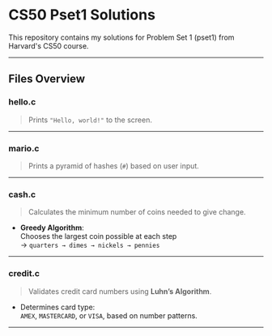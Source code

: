 # CS50 Pset1 Solutions

This repository contains my solutions for Problem Set 1 (pset1) from Harvard's CS50 course.

---

## Files Overview

### hello.c
> Prints `"Hello, world!"` to the screen.  

---

### mario.c
> Prints a pyramid of hashes (`#`) based on user input.  

---

### cash.c
> Calculates the minimum number of coins needed to give change.

- **Greedy Algorithm**:  
  Chooses the largest coin possible at each step  
  → `quarters → dimes → nickels → pennies`

---

### credit.c
> Validates credit card numbers using **Luhn’s Algorithm**.

- Determines card type:  
  `AMEX`, `MASTERCARD`, or `VISA`, based on number patterns.

---
